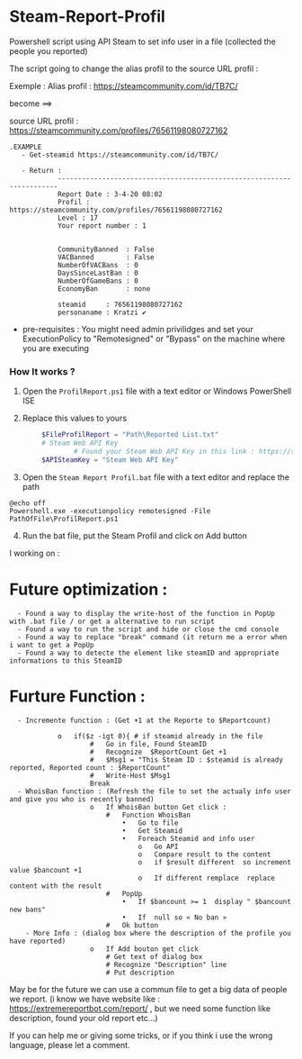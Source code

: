 # Steam-Report-Profil
 Powershell script using API Steam to set info user in a file (collected the people you reported)

The script going to change the alias profil to the source URL profil :

Exemple : Alias profil : https://steamcommunity.com/id/TB7C/

become ==>

source URL profil : https://steamcommunity.com/profiles/76561198080727162

    .EXAMPLE
       - Get-steamid https://steamcommunity.com/id/TB7C/

       - Return :
                ----------------------------------------------------------------------
                Report Date : 3-4-20 08:02
                Profil : https://steamcommunity.com/profiles/76561198080727162
                Level : 17
                Your report number : 1


                CommunityBanned  : False
                VACBanned        : False
                NumberOfVACBans  : 0
                DaysSinceLastBan : 0
                NumberOfGameBans : 0
                EconomyBan       : none

                steamid     : 76561198080727162
                personaname : Kratzi ✔
                

* pre-requisites : You might need admin privilidges and set your ExecutionPolicy to "Remotesigned" or "Bypass" on the machine where you are executing

### How It works ?

1. Open the `ProfilReport.ps1` file with a text editor or Windows PowerShell ISE

2. Replace this values to yours

```powershell
        $FileProfilReport = "Path\Reported List.txt"
        # Steam Web API Key
                # Found your Steam Web API Key in this link : https://steamcommunity.com/dev/apikey (you need to be already login  in steamwebsite) 
        $APISteamKey = "Steam Web API Key"
```

3. Open the `Steam Report Profil.bat` file with a text editor and replace the path

```batch
@echo off
Powershell.exe -executionpolicy remotesigned -File  PathOfFile\ProfilReport.ps1
```

4. Run the bat file, put the Steam Profil and click on Add button
                
I working on : 

  # Future optimization :
      -	Found a way to display the write-host of the function in PopUp with .bat file / or get a alternative to run script
      - Found a way to run the script and hide or close the cmd console
      - Found a way to replace "break" command (it return me a error when i want to get a PopUp
      - Found a way to detecte the element like steamID and appropriate informations to this SteamID
      
  # Furture Function :
      - Incremente function : (Get +1 at the Reporte to $Reportcount)
         
                o	if($z -igt 0){ # if steamid already in the file
                        #	Go in file, Found SteamID
                        #	Recognize  $ReportCount Get +1
                        #	$Msg1 = "This Steam ID : $steamid is already reported, Reported count : $ReportCount"
                        #	Write-Host $Msg1
                        Break
      -	WhoisBan function : (Refresh the file to set the actualy info user and give you who is recently banned)
                        o	If WhoisBan button Get click :
                            #	Function WhoisBan
                                •	Go to file
                                •	Get Steamid
                                •	Foreach Steamid and info user
                                    o	Go API 
                                    o	Compare result to the content
                                    o	if $result different  so increment  value $bancount +1
                                    o	If different remplace  replace content with the result
                            #	PopUp  
                                •	If $bancount >= 1  display " $bancount new bans"
                                •	If  null so « No ban »
                            #	Ok button
        - More Info : (dialog box where the description of the profile you have reported)
                        o   If Add bouton get click
                            # Get text of dialog box
                            # Recognize "Description" line
                            # Put description
                            
May be for the future we can use a commun file to get a big data of people we report. (i know we have website like : https://extremereportbot.com/report/ , but we need some function like description, found your old report etc...)

If you can help me or giving some tricks, or if you think i use the wrong language, please let a comment.
